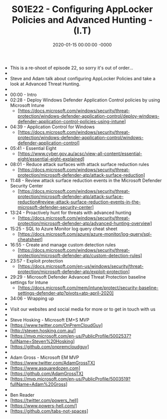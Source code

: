 ﻿---
layout: post
title: "S01E22 - Configuring AppLocker Policies and Advanced Hunting - (I.T)"
date: 2020-01-15 00:00:00 -0000
categories:
---
 * This is a re-shoot of episode 22, so sorry it's out of order...
 * 
 * Steve and Adam talk about configuring AppLocker Policies and take a look at Advanced Threat Hunting.
 * 
 * 00:00 - Intro
 * 02:28 - Deploy Windows Defender Application Control policies by using Microsoft Intune
   - [https://docs.microsoft.com/windows/security/threat-protection/windows-defender-application-control/deploy-windows-defender-application-control-policies-using-intune]
 * 04:39 - Application Control for Windows
   -  [https://docs.microsoft.com/windows/security/threat-protection/windows-defender-application-control/windows-defender-application-control]
 * 05:41 - Essential Eight
   - [https://www.cyber.gov.au/acsc/view-all-content/essential-eight/essential-eight-explained]
 * 08:01 - Reduce attack surfaces with attack surface reduction rules
   - [https://docs.microsoft.com/windows/security/threat-protection/microsoft-defender-atp/attack-surface-reduction]
 * 11:48 - Review attack surface reduction events in the Microsoft Defender Security Center
   - [https://docs.microsoft.com/windows/security/threat-protection/microsoft-defender-atp/attack-surface-reduction#review-attack-surface-reduction-events-in-the-microsoft-defender-security-center]
 * 13:24 - Proactively hunt for threats with advanced hunting
   - [https://docs.microsoft.com/windows/security/threat-protection/microsoft-defender-atp/advanced-hunting-overview]
 * 15:25 - SQL to Azure Monitor log query cheat sheet
   - [https://docs.microsoft.com/azure/azure-monitor/log-query/sql-cheatsheet]
 * 16:55 - Create and manage custom detection rules
   - [https://docs.microsoft.com/windows/security/threat-protection/microsoft-defender-atp/custom-detection-rules]
 * 23:57 - Exploit protection
   - [https://docs.microsoft.com/en-us/windows/security/threat-protection/microsoft-defender-atp/exploit-protection]
 * 29:29 - Microsoft Defender Advanced Threat Protection baseline settings for Intune
   - [https://docs.microsoft.com/mem/intune/protect/security-baseline-settings-defender-atp?pivots=atp-april-2020]
 * 34:06 - Wrapping up
 * 
 * Visit our websites and social media for more or to get in touch with us
 * 
 * Steve Hosking - Microsoft EM+S MVP
 * [https://www.twitter.com/OnPremCloudGuy]
 * [http://steven.hosking.com.au/]
 * [https://mvp.microsoft.com/en-us/PublicProfile/5002537?fullName=Steven%20Hosking]
 * [https://github.com/onpremcloudguy]
 * 
 * Adam Gross - Microsoft EM MVP
 * [https://www.twitter.com/AdamGrossTX]
 * [https://www.asquaredozen.com]
 * [https://github.com/AdamGrossTX]
 * [https://mvp.microsoft.com/en-us/PublicProfile/5003519?fullName=Adam%20Gross]
 * 
 * Ben Reader
 * [https://twitter.com/powers_hell]
 * [https://www.powers-hell.com/]
 * [https://github.com/tabs-not-spaces]
